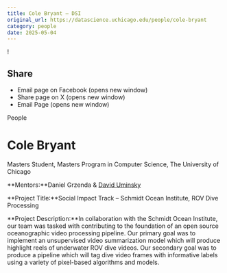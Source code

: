 ```yaml
---
title: Cole Bryant – DSI
original_url: https://datascience.uchicago.edu/people/cole-bryant
category: people
date: 2025-05-04
---
```


<!-- Table-like structure detected -->

!

## Share

* Email page on Facebook (opens new window)
* Share page on X (opens new window)
* Email Page (opens new window)

<!-- Table-like structure detected -->

People

# Cole Bryant

Masters Student, Masters Program in Computer Science, The University of Chicago

**Mentors:**Daniel Grzenda & [David Uminsky](https://computerscience.uchicago.edu/people/profile/david-uminsky/)

**Project Title:**Social Impact Track – Schmidt Ocean Institute, ROV Dive Processing

**Project Description:**In collaboration with the Schmidt Ocean Institute, our team was tasked with contributing to the foundation of an open source oceanographic video processing pipeline. Our primary goal was to implement an unsupervised video summarization model which will produce highlight reels of underwater ROV dive videos. Our secondary goal was to produce a pipeline which will tag dive video frames with informative labels using a variety of pixel-based algorithms and models.